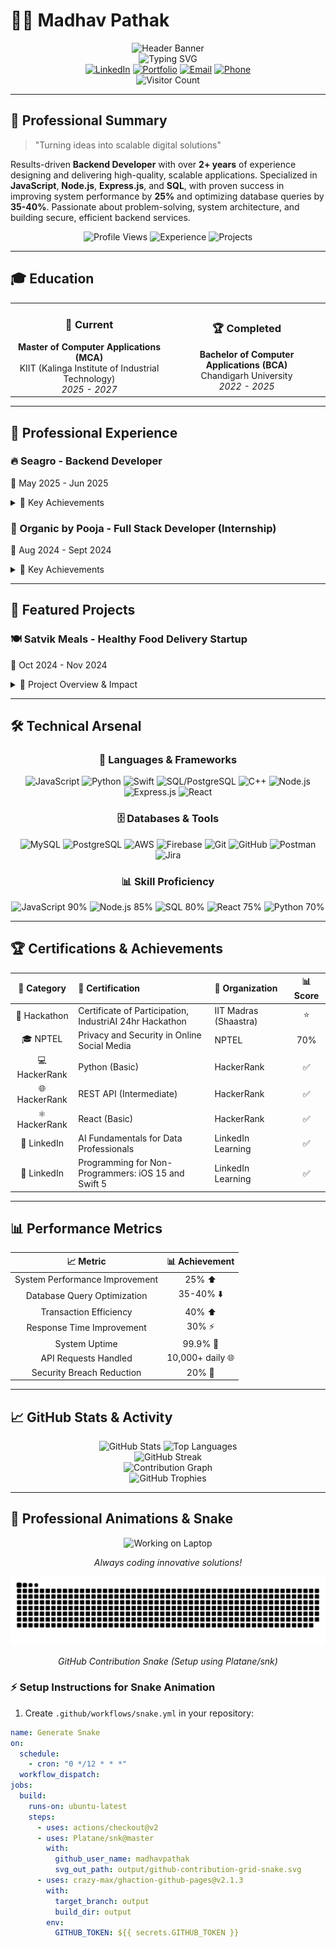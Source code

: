 # 👨‍💻 Madhav Pathak

<div align="center">
  <img src="https://capsule-render.vercel.app/api?type=waving&color=gradient&height=250&section=header&text=Madhav%20Pathak&fontSize=80&animation=fadeIn&fontAlignY=40&desc=Backend%20Developer%20%26%20Full%20Stack%20Engineer&descAlignY=55&descAlign=62" alt="Header Banner" />
</div>

<div align="center">
  <img src="https://readme-typing-svg.herokuapp.com?font=Fira+Code&weight=500&size=28&pause=1000&color=00D4FF&center=true&vCenter=true&width=600&lines=Backend+Developer;Full+Stack+Engineer;Problem+Solver;Tech+Enthusiast;Turning+Ideas+Into+Scalable+Solutions" alt="Typing SVG" />
</div>

<div align="center">
  <a href="https://linkedin.com/in/madhavpathak"><img src="https://img.shields.io/badge/LinkedIn-0077B5?style=for-the-badge&logo=linkedin&logoColor=white" alt="LinkedIn" /></a>
  <a href="https://your-portfolio-link.com"><img src="https://img.shields.io/badge/Portfolio-FF5722?style=for-the-badge&logo=portfolio&logoColor=white" alt="Portfolio" /></a>
  <a href="mailto:pathakmadhav2803@gmail.com"><img src="https://img.shields.io/badge/Gmail-D14836?style=for-the-badge&logo=gmail&logoColor=white" alt="Email" /></a>
  <a href="tel:+918171924503"><img src="https://img.shields.io/badge/Phone-25D366?style=for-the-badge&logo=whatsapp&logoColor=white" alt="Phone" /></a>
</div>

<div align="center">
  <img src="https://visitcount.itsvg.in/api?id=madhavpathak&label=Profile%20Views&color=1&icon=0&pretty=true" alt="Visitor Count" />
</div>

---

## 🚀 Professional Summary

> "Turning ideas into scalable digital solutions"

Results-driven **Backend Developer** with over **2+ years** of experience designing and delivering high-quality, scalable applications. Specialized in **JavaScript**, **Node.js**, **Express.js**, and **SQL**, with proven success in improving system performance by **25%** and optimizing database queries by **35-40%**. Passionate about problem-solving, system architecture, and building secure, efficient backend services.

<div align="center">
  <img src="https://komarev.com/ghpvc/?username=madhavpathak&color=blueviolet&style=for-the-badge" alt="Profile Views" />
  <img src="https://img.shields.io/badge/Experience-2%2B%20Years-brightgreen?style=for-the-badge" alt="Experience" />
  <img src="https://img.shields.io/badge/Projects-10%2B-orange?style=for-the-badge" alt="Projects" />
</div>

---

## 🎓 Education

<table align="center">
  <tr>
    <td align="center" width="50%">
      <h3>🎯 Current</h3>
      <strong>Master of Computer Applications (MCA)</strong><br>
      KIIT (Kalinga Institute of Industrial Technology)<br>
      <em>2025 - 2027</em>
    </td>
    <td align="center" width="50%">
      <h3>🏆 Completed</h3>
      <strong>Bachelor of Computer Applications (BCA)</strong><br>
      Chandigarh University<br>
      <em>2022 - 2025</em>
    </td>
  </tr>
</table>

---

## 💼 Professional Experience

### 🔥 Seagro - Backend Developer
📅 May 2025 - Jun 2025

<details>
  <summary>🎯 Key Achievements</summary>
  <ul>
    <li>🏗️ Engineered backend services using JavaScript, Express.js, and SQL</li>
    <li>⚡ Achieved 99.9% uptime with 30% faster response times</li>
    <li>🗄️ Optimized SQL database by cutting query time by 40%</li>
    <li>🔧 Built RESTful APIs handling 10,000+ requests per day</li>
    <li>🔐 Implemented JWT-based authentication for enhanced security</li>
    <li>🏅 A+ distinction - Top of the batch</li>
  </ul>
</details>

### 🌱 Organic by Pooja - Full Stack Developer (Internship)
📅 Aug 2024 - Sept 2024

<details>
  <summary>🎯 Key Achievements</summary>
  <ul>
    <li>🛒 Developed e-commerce server-side application with 40% improved transaction efficiency</li>
    <li>🌐 Built robust API endpoints handling 500+ daily requests</li>
    <li>⚡ Reduced query execution time by 35% through database optimization</li>
    <li>🔒 Implemented JWT authentication reducing unauthorized access by 20%</li>
    <li>💳 Integrated PhonePe payment gateway reducing checkout failures by 20%</li>
  </ul>
</details>

---

## 🚀 Featured Projects

### 🍽️ Satvik Meals - Healthy Food Delivery Startup
📅 Oct 2024 - Nov 2024

<details>
  <summary>🎯 Project Overview & Impact</summary>
  <ul>
    <li>🏢 Founded and led a complete healthy food delivery platform</li>
    <li>🔧 Full-stack development using React, Firebase, Node.js, Express.js, SQL</li>
    <li>📱 Seamless ordering system with real-time delivery tracking</li>
    <li>💳 Secure payment gateway integration</li>
    <li>📊 Customer engagement features including subscriptions and feedback</li>
    <li>✅ End-to-end operations</li>
    <li>📈 Successfully scaled platform</li>
    <li>🤝 Strong client relationships</li>
    <li>🔄 User retention features</li>
    <li>🚀 Complete startup experience</li>
  </ul>
</details>

---

## 🛠️ Technical Arsenal

<div align="center">
<h3>🚀 Languages & Frameworks</h3>
<img src="https://cdn.jsdelivr.net/gh/devicons/devicon/icons/javascript/javascript-original.svg" height="40" alt="JavaScript" />
<img src="https://cdn.jsdelivr.net/gh/devicons/devicon/icons/python/python-original.svg" height="40" alt="Python" />
<img src="https://cdn.jsdelivr.net/gh/devicons/devicon/icons/swift/swift-original.svg" height="40" alt="Swift" />
<img src="https://cdn.jsdelivr.net/gh/devicons/devicon/icons/postgresql/postgresql-original.svg" height="40" alt="SQL/PostgreSQL" />
<img src="https://cdn.jsdelivr.net/gh/devicons/devicon/icons/cplusplus/cplusplus-original.svg" height="40" alt="C++" />
<img src="https://cdn.jsdelivr.net/gh/devicons/devicon/icons/nodejs/nodejs-original.svg" height="40" alt="Node.js" />
<img src="https://cdn.jsdelivr.net/gh/devicons/devicon/icons/express/express-original.svg" height="40" alt="Express.js" />
<img src="https://cdn.jsdelivr.net/gh/devicons/devicon/icons/react/react-original.svg" height="40" alt="React" />
</div>

<div align="center">
<h3>🗄️ Databases & Tools</h3>
<img src="https://cdn.jsdelivr.net/gh/devicons/devicon/icons/mysql/mysql-original.svg" height="40" alt="MySQL" />
<img src="https://cdn.jsdelivr.net/gh/devicons/devicon/icons/postgresql/postgresql-original.svg" height="40" alt="PostgreSQL" />
<img src="https://cdn.jsdelivr.net/gh/devicons/devicon/icons/amazonwebservices/amazonwebservices-original.svg" height="40" alt="AWS" />
<img src="https://cdn.jsdelivr.net/gh/devicons/devicon/icons/firebase/firebase-plain.svg" height="40" alt="Firebase" />
<img src="https://cdn.jsdelivr.net/gh/devicons/devicon/icons/git/git-original.svg" height="40" alt="Git" />
<img src="https://cdn.jsdelivr.net/gh/devicons/devicon/icons/github/github-original.svg" height="40" alt="GitHub" />
<img src="https://cdn.jsdelivr.net/gh/devicons/devicon/icons/postman/postman-original.svg" height="40" alt="Postman" />
<img src="https://cdn.jsdelivr.net/gh/devicons/devicon/icons/jira/jira-original.svg" height="40" alt="Jira" />
</div>

<div align="center">
<h3>📊 Skill Proficiency</h3>
<img src="https://progress-bar.dev/90/?title=JavaScript" alt="JavaScript 90%" />
<img src="https://progress-bar.dev/85/?title=Node.js" alt="Node.js 85%" />
<img src="https://progress-bar.dev/80/?title=SQL" alt="SQL 80%" />
<img src="https://progress-bar.dev/75/?title=React" alt="React 75%" />
<img src="https://progress-bar.dev/70/?title=Python" alt="Python 70%" />
</div>

---

## 🏆 Certifications & Achievements

<div align="center">

| 🎯 Category | 🏅 Certification | 🏢 Organization | 📊 Score |
|:---:|:---|:---|:---:|
| 🚀 Hackathon | Certificate of Participation, IndustriAI 24hr Hackathon | IIT Madras (Shaastra) | ⭐ |
| 🎓 NPTEL | Privacy and Security in Online Social Media | NPTEL | 70% |
| 💻 HackerRank | Python (Basic) | HackerRank | ✅ |
| 🌐 HackerRank | REST API (Intermediate) | HackerRank | ✅ |
| ⚛️ HackerRank | React (Basic) | HackerRank | ✅ |
| 🤖 LinkedIn | AI Fundamentals for Data Professionals | LinkedIn Learning | ✅ |
| 📱 LinkedIn | Programming for Non-Programmers: iOS 15 and Swift 5 | LinkedIn Learning | ✅ |

</div>

---

## 📊 Performance Metrics

<div align="center">

| 📈 Metric | 📊 Achievement |
|:---:|:---:|
| System Performance Improvement | 25% ⬆️ |
| Database Query Optimization | 35-40% ⬇️ |
| Transaction Efficiency | 40% ⬆️ |
| Response Time Improvement | 30% ⚡ |
| System Uptime | 99.9% 🎯 |
| API Requests Handled | 10,000+ daily 🌐 |
| Security Breach Reduction | 20% 🔐 |

</div>

---

## 📈 GitHub Stats & Activity

<div align="center">
<img src="https://github-readme-stats.vercel.app/api?username=madhavpathak&show_icons=true&theme=radical&hide_border=true&include_all_commits=true&count_private=true" alt="GitHub Stats" width="48%" />
<img src="https://github-readme-stats.vercel.app/api/top-langs/?username=madhavpathak&layout=compact&theme=radical&hide_border=true" alt="Top Languages" width="40%" />
</div>

<div align="center">
<img src="https://github-readme-streak-stats.herokuapp.com/?user=madhavpathak&theme=radical&hide_border=true" alt="GitHub Streak" />
</div>

<div align="center">
<img src="https://github-readme-activity-graph.vercel.app/graph?username=madhavpathak&bg_color=1a1b27&color=ffffff&line=00D4FF&point=ffffff&area=true&hide_border=true" alt="Contribution Graph" />
</div>

<div align="center">
<img src="https://github-profile-trophy.vercel.app/?username=madhavpathak&theme=radical&no-frame=true&margin-w=15&margin-h=15" alt="GitHub Trophies" />
</div>

---

## 🎨 Professional Animations & Snake

<div align="center">
<img src="https://user-images.githubusercontent.com/74038190/212746035-d5c61762-973c-44c0-aec7-887f3b7690e3.gif" alt="Working on Laptop" width="300" />
<p><em>Always coding innovative solutions!</em></p>
</div>

<div align="center">
<img src="https://github.com/Platane/snk/raw/output/github-contribution-grid-snake.svg" alt="Snake Animation" />
<p><em>GitHub Contribution Snake (Setup using Platane/snk)</em></p>
</div>

### ⚡ Setup Instructions for Snake Animation

1. Create `.github/workflows/snake.yml` in your repository:

```yaml
name: Generate Snake
on:
  schedule:
    - cron: "0 */12 * * *"
  workflow_dispatch:
jobs:
  build:
    runs-on: ubuntu-latest
    steps:
      - uses: actions/checkout@v2
      - uses: Platane/snk@master
        with:
          github_user_name: madhavpathak
          svg_out_path: output/github-contribution-grid-snake.svg
      - uses: crazy-max/ghaction-github-pages@v2.1.3
        with:
          target_branch: output
          build_dir: output
        env:
          GITHUB_TOKEN: ${{ secrets.GITHUB_TOKEN }}
